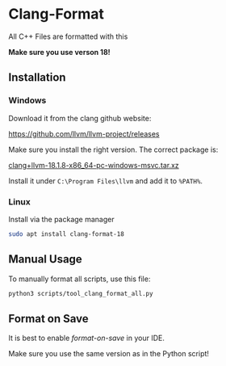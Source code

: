 # Clang-Format

All C++ Files are formatted with this

**Make sure you use verson 18!**

## Installation

### Windows

Download it from the clang github website:

https://github.com/llvm/llvm-project/releases

Make sure you install the right version. The correct package is:

[clang+llvm-18.1.8-x86_64-pc-windows-msvc.tar.xz](https://github.com/llvm/llvm-project/releases/download/llvmorg-18.1.8/clang+llvm-18.1.8-x86_64-pc-windows-msvc.tar.xz)

Install it under `C:\Program Files\llvm` and add it to `%PATH%`.

### Linux

Install via the package manager

```bash
sudo apt install clang-format-18
```

## Manual Usage

To manually format all scripts, use this file:

```bash
python3 scripts/tool_clang_format_all.py
```

## Format on Save

It is best to enable *format-on-save* in your IDE.

Make sure you use the same version as in the Python script!


